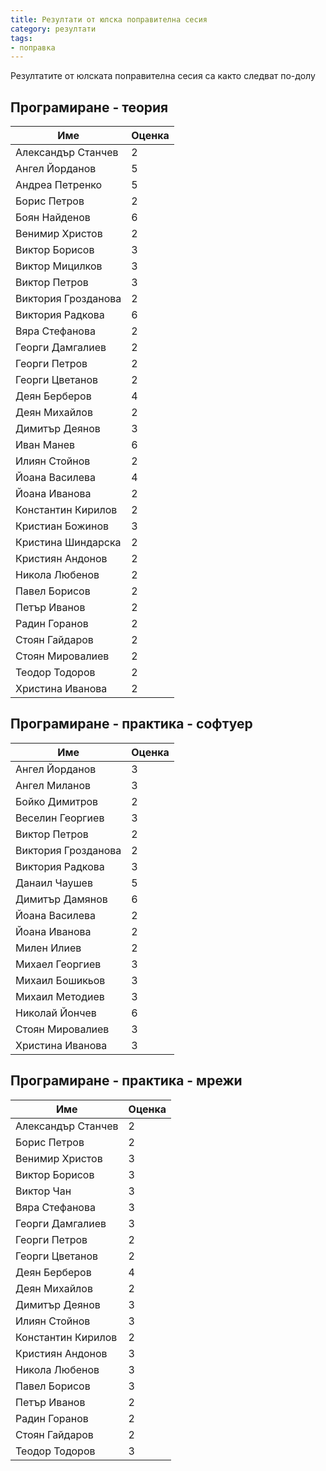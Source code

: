 ```yaml
---
title: Резултати от юлска поправителна сесия
category: резултати
tags:
- поправка
---
```


Резултатите от юлската поправителна сесия са както следват по-долу

## Програмиране - теория

| Име                 	| Оценка 	|
|---------------------	|--------	|
| Александър Станчев    | 2             |
| Ангел Йорданов        | 5             |
| Андреа Петренко       | 5             |
| Борис Петров          | 2             |
| Боян Найденов         | 6             |
| Венимир Христов       | 2             |
| Виктор Борисов        | 3             |
| Виктор Мицилков       | 3             |
| Виктор Петров         | 3             |
| Виктория Грозданова   | 2             |
| Виктория Радкова      | 6             |
| Вяра Стефанова        | 2             |
| Георги Дамгалиев      | 2             |
| Георги Петров         | 2             |
| Георги Цветанов       | 2             |
| Деян Берберов         | 4             |
| Деян Михайлов         | 2             |
| Димитър Деянов        | 3             |
| Иван Манев            | 6             |
| Илиян Стойнов         | 2             |
| Йоана Василева        | 4             |
| Йоана Иванова         | 2             |
| Константин Кирилов    | 2             |
| Кристиан Божинов      | 3             |
| Кристина Шиндарска    | 2             |
| Кристиян Андонов      | 2             |
| Никола Любенов        | 2             |
| Павел Борисов         | 2             |
| Петър Иванов          | 2             |
| Радин Горанов         | 2             |
| Стоян Гайдаров        | 2             |
| Стоян Мировалиев      | 2             |
| Теодор Тодоров        | 2             |
| Христина Иванова      | 2             |

## Програмиране - практика - софтуер

| Име                	| Оценка 	|
|--------------------	|--------	|
| Ангел Йорданов        | 3             |
| Ангел Миланов         | 3             |
| Бойко Димитров        | 2             |
| Веселин Георгиев      | 3             |
| Виктор Петров         | 2             |
| Виктория Грозданова   | 2             |
| Виктория Радкова      | 3             |
| Данаил Чаушев         | 5             |
| Димитър Дамянов       | 6             |
| Йоана Василева        | 2             |
| Йоана Иванова         | 2             |
| Милен Илиев           | 2             |
| Михаел Георгиев       | 3             |
| Михаил Бошикьов       | 3             |
| Михаил Методиев       | 3             |
| Николай Йончев        | 6             |
| Стоян Мировалиев      | 3             |
| Христина Иванова      | 3             |

## Програмиране - практика - мрежи

| Име                	| Оценка 	|
|--------------------	|--------	|
| Александър Станчев    | 2             |
| Борис Петров          | 2             |
| Венимир Христов       | 3             |
| Виктор Борисов        | 3             |
| Виктор Чан            | 3             |
| Вяра Стефанова        | 3             |
| Георги Дамгалиев      | 3             |
| Георги Петров         | 2             |
| Георги Цветанов       | 2             |
| Деян Берберов         | 4             |
| Деян Михайлов         | 2             |
| Димитър Деянов        | 3             |
| Илиян Стойнов         | 3             |
| Константин Кирилов    | 2             |
| Кристиян Андонов      | 3             |
| Никола Любенов        | 3             |
| Павел Борисов         | 3             |
| Петър Иванов          | 2             |
| Радин Горанов         | 2             |
| Стоян Гайдаров        | 2             |
| Теодор Тодоров        | 3             |
